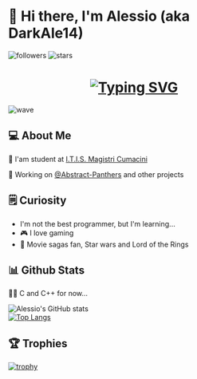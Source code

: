 
# 👋 Hi there, I'm Alessio (aka DarkAle14)

![followers](https://img.shields.io/github/followers/DarkAle14?style=for-the-badge&logo=github&label=Followers)
![stars](https://img.shields.io/github/stars/Darkale14?style=for-the-badge&logo=github&label=Stars)

<h1 align="center">
  <a href="https://github.com/DarkAle14" target="_blank">
    <img src="https://readme-typing-svg.demolab.com?font=Fira+Code&size=28&pause=500&color=00AEEF&center=true&vCenter=true&width=435&lines=Welcome+to+my+profile!;Enjoy+your+stay+here!" alt="Typing SVG">
  </a>
</h1>

![wave](https://i.giphy.com/media/v1.Y2lkPTc5MGI3NjExdzJ4YzlpbGoza3l2emludGN4cnp2ZHYxZjB4N3NxZDJ3dTNjd202MyZlcD12MV9pbnRlcm5hbF9naWZfYnlfaWQmY3Q9Zw/Cmr1OMJ2FN0B2/giphy.gif)

## 💻 About Me
🏫 I'am student at [I.T.I.S. Magistri Cumacini](https://www.magistricumacini.edu.it/)

💼 Working on [@Abstract-Panthers](https://github.com/Abstract-Panthers) and other projects

## 🗒️ Curiosity
- I'm not the best programmer, but I'm learning...
- 🎮 I love gaming
- 🎥 Movie sagas fan, Star wars and Lord of the Rings
## 📊 Github Stats
👨‍💻 C and C++ for now...

![Alessio's GitHub stats](https://github-readme-stats.vercel.app/api?username=DarkAle14&show_icons=true&theme=dark&cachebust=1)  
[![Top Langs](https://github-readme-stats.vercel.app/api/top-langs/?username=DarkAle14&layout=compact&theme=dark&cachebust=1)](https://github.com/anuraghazra/github-readme-stats)

## 🏆 Trophies
[![trophy](https://github-profile-trophy.vercel.app/?username=DarkAle14)](https://github.com/DarkAle14)
